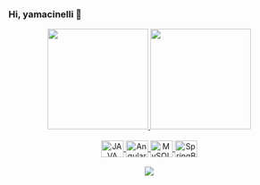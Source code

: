 ### Hi, yamacinelli 👋
  
  <div align="center">
  <a href="https://github.com/yamacinelli">
  <img height="180em" src="https://github-readme-stats.vercel.app/api?username=yamacinelli&show_icons=true&theme=shades-of-purple&include_all_commits=true&count_private=true"/>
  <img height="180em" src="https://github-readme-stats.vercel.app/api/top-langs/?username=yamacinelli&layout=compact&langs_count=7&theme=shades-of-purple"/>
  </div>
  
  <div align="center" style="display: inline_block">
    <br>
  <img align="center" alt="JAVA" height="30" width="40" src="https://cdn.jsdelivr.net/gh/devicons/devicon/icons/java/java-plain.svg">
  <img align="center" alt="Angular2" height="30" width="40" src="https://cdn.jsdelivr.net/gh/devicons/devicon/icons/angularjs/angularjs-original.svg">
  <img align="center" alt="MySQL" height="30" width="40" src="https://cdn.jsdelivr.net/gh/devicons/devicon/icons/mysql/mysql-original.svg">
  <img align="center" alt="SpringBoot" height="30" width="40" src="https://cdn.jsdelivr.net/gh/devicons/devicon/icons/spring/spring-original.svg">
  </div>
  
  <div align="center">
    <br>
    <img src="https://i.imgur.com/cVpN5Po.gif">
  </div>
